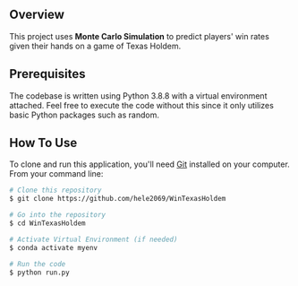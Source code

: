 ## Overview
This project uses **Monte Carlo Simulation** to predict players' win rates given their hands on a game of Texas Holdem. 

## Prerequisites 
The codebase is written using Python 3.8.8 with a virtual environment attached. Feel free to execute the code without this since it only utilizes basic Python packages such as random.

## How To Use
To clone and run this application, you'll need [Git](https://git-scm.com) installed on your computer. From your command line:

```bash
# Clone this repository
$ git clone https://github.com/hele2069/WinTexasHoldem

# Go into the repository
$ cd WinTexasHoldem

# Activate Virtual Environment (if needed)
$ conda activate myenv

# Run the code
$ python run.py
```
